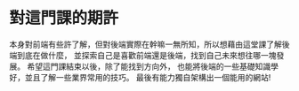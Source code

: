 # 對這門課的期許
本身對前端有些許了解，但對後端實際在幹嘛一無所知，所以想藉由這堂課了解後端到底在做什麼，
並探索自己是喜歡前端還是後端，找到自己未來想往哪一塊發展。
希望這門課結束以後，除了能找到方向外，
也能將後端的一些基礎知識學好，並且了解一些業界常用的技巧。
最後有能力獨自架構出一個能用的網站!

